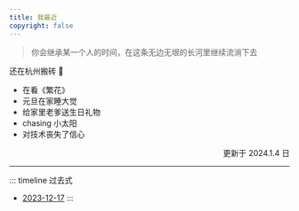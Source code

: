 ```yaml
---
title: 我最近
copyright: false
---
```


> 你会继承某一个人的时间，在这条无边无垠的长河里继续流淌下去

还在杭州搬砖 🧱

- 在看《繁花》
- 元旦在家睡大觉
- 给家里老爹送生日礼物
- chasing 小太阳
- 对技术丧失了信心

<div style="display: flex;justify-content: end;">
  更新于 2024.1.4 日
</div>


<hr />


::: timeline
过去式
- [2023-12-17](now/past/2023-12-17)
  :::